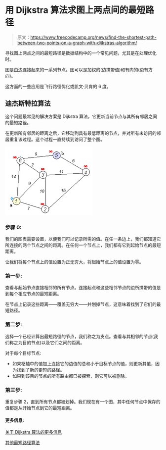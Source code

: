 # 用 Dijkstra 算法求图上两点间的最短路径

> 原文：<https://www.freecodecamp.org/news/find-the-shortest-path-between-two-points-on-a-graph-with-dijkstras-algorithm/>

寻找图上两点之间的最短路径是数据结构中的一个常见问题，尤其是在处理优化时。

图是由边连接起来的一系列节点。图可以是加权的(边携带值)和有向的(边有方向)。

这方面的一些应用是飞行路径优化或凯文·贝肯的 6 度。

## **迪杰斯特拉算法**

这个问题最常见的解决方案是 Dijkstra 算法，它更新当前节点与其所有邻居之间的最短路径。

在更新所有邻居的距离之后，它移动到具有最低距离的节点，并对所有未访问的邻居重复该过程。这个过程一直持续到访问了整个图。

![Image of Levels of Code](img/c43291221c382a277596d38654993caf.png)

### 步骤 0:

我们的图表需要设置，以便我们可以记录所需的值。在任一条边上，我们都知道它所连接的两个节点之间的距离。在任何一个节点上，我们都有它到起始节点的最短距离。

让我们将每个节点上的值设置为正无穷大，将起始节点上的值设置为零。

### 第一步:

查看与起始节点直接相邻的所有节点。连接起点和这些相邻节点的边所携带的值是到每个相应节点的最短距离。

在节点上记录这些距离——覆盖无穷大——并划掉节点，这意味着找到了它们的最短路径。

### 第二步:

选择一个已经计算出最短路径的节点，我们称之为支点。查看与其相邻的节点(我们称之为目的节点)以及它们之间的距离。

对于每个目标节点:

*   如果枢轴中的值加上连接它的边值的总和小于目标节点的值，则更新其值，因为找到了新的更短的路径。
*   如果到该目的节点的所有路由都已被探索，则它可以被删除。

### 第三步:

重复步骤 2，直到所有节点都被划掉。我们现在有一个图，其中任何节点中保存的值都是从开始节点到它的最短距离。

#### **更多信息:**

[关于 Dijkstra 算法的更多信息](https://en.wikipedia.org/wiki/Dijkstra%27s_algorithm)

[其他最短路径算法](https://en.wikipedia.org/wiki/Shortest_path_problem#Algorithms)